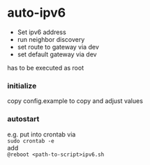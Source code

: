 # auto-ipv6
* Set ipv6 address
* run neighbor discovery
* set route to gateway via dev
* set default gateway via dev

has to be executed as root

### initialize
copy config.example to copy and adjust values

### autostart
e.g. put into crontab via\
```sudo crontab -e```\
add \
```@reboot <path-to-script>ipv6.sh```
